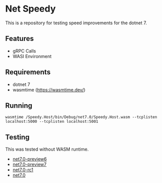 # Net Speedy
This is a repository for testing speed improvements for the dotnet 7.

## Features
- gRPC Calls
- WASI Environment

## Requirements
- dotnet 7
- wasmtime (https://wasmtime.dev/)

## Running

```wasmtime /Speedy.Host/bin/Debug/net7.0/Speedy.Host.wasm --tcplisten localhost:5000 --tcplisten localhost:5001```

## Testing
This was tested without WASM runtime.
- [net7.0-preview6](https://askpt.github.io/net-speedy/summary_net7.0.0_pre6.html)
- [net7.0-preview7](https://askpt.github.io/net-speedy/summary_net7.0.0_pre7.html)
- [net7.0-rc1](https://askpt.github.io/net-speedy/summary_net7.0.0_rc1.html)
- [net7.0](https://askpt.github.io/net-speedy/summary_net7.0.0.html)
